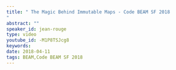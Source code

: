 ```yaml
---
title: " The Magic Behind Immutable Maps - Code BEAM SF 2018
"
abstract: ""
speaker_id: jean-rouge
type: video
youtube_id: -M1P8TSJcg8
keywords: 
date: 2018-04-11
tags: BEAM,Code BEAM SF 2018
---
```


